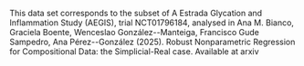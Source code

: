 This data set corresponds to the subset of A Estrada Glycation and Inflammation Study (AEGIS), trial NCT01796184, analysed in 
Ana M. Bianco, Graciela Boente, Wenceslao González--Manteiga, Francisco Gude Sampedro, Ana Pérez--González (2025). Robust Nonparametric Regression for Compositional Data: the Simplicial-Real case.  Available at arxiv
